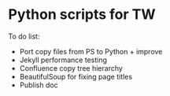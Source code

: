 # Python scripts for TW

To do list:
* Port copy files from PS to Python + improve
* Jekyll performance testing
* Confluence copy tree hierarchy
* BeautifulSoup for fixing page titles
* Publish doc

